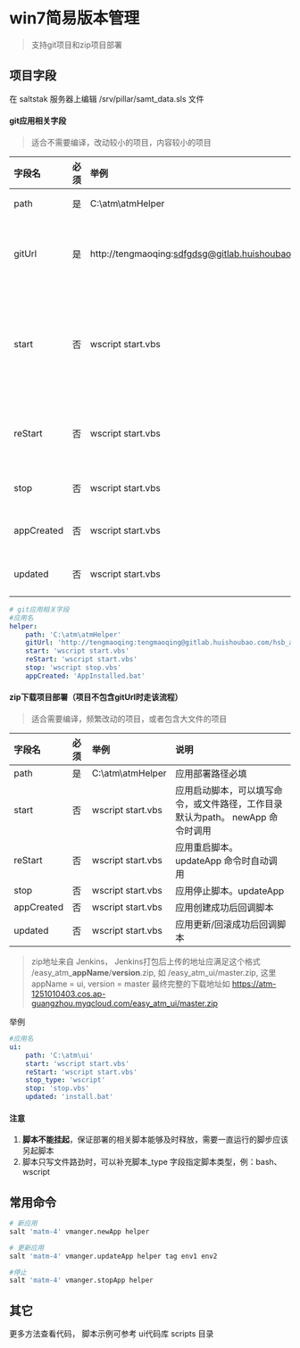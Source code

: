 <!--
 * @Date: 2019-08-23 11:30:00
 * @Author: tengmaoqing
 * @LastEditors: tengmaoqing
 * @LastEditTime: 2019-10-15 14:35:36
 * @Description: keep
 -->

# win7简易版本管理
> 支持git项目和zip项目部署

## 项目字段
在 saltstak 服务器上编辑 /srv/pillar/samt_data.sls 文件

#### git应用相关字段
> 适合不需要编译，改动较小的项目，内容较小的项目

|字段名|必须|举例|说明|
|:---|:--|:--|:--|
|path|是|C:\atm\atmHelper|应用部署路径必填|
|gitUrl|是|http://tengmaoqing:sdfgdsg@gitlab.huishoubao.com/hsb_atm/atmhelper.git|应用git地址，注意权限，建议使用http + 账户密码部署|
|start|否|wscript start.vbs|应用启动脚本，可以填写命令，或文件路径，工作目录默认为path。 newApp 命令时调用|
|reStart|否|wscript start.vbs|应用重启脚本。 updateApp 命令时自动调用|
|stop|否|wscript start.vbs|应用停止脚本。updateApp|
|appCreated|否|wscript start.vbs|应用创建成功后回调脚本|
|updated|否|wscript start.vbs|应用更新/回滚成功后回调脚本|

```yaml
# git应用相关字段
#应用名
helper:
    path: 'C:\atm\atmHelper'
    gitUrl: 'http://tengmaoqing:tengmaoqing@gitlab.huishoubao.com/hsb_atm/atmhelper.git'
    start: 'wscript start.vbs'
    reStart: 'wscript start.vbs'
    stop: 'wscript stop.vbs'
    appCreated: 'AppInstalled.bat'
```

#### zip下载项目部署（项目不包含gitUrl时走该流程）
> 适合需要编译，频繁改动的项目，或者包含大文件的项目

|字段名|必须|举例|说明|
|:--|:--|:--|:--|
|path|是|C:\atm\atmHelper|应用部署路径必填|
|start|否|wscript start.vbs|应用启动脚本，可以填写命令，或文件路径，工作目录默认为path。 newApp 命令时调用|
|reStart|否|wscript start.vbs|应用重启脚本。 updateApp 命令时自动调用|
|stop|否|wscript start.vbs|应用停止脚本。updateApp|
|appCreated|否|wscript start.vbs|应用创建成功后回调脚本|
|updated|否|wscript start.vbs|应用更新/回滚成功后回调脚本|

> zip地址来自 Jenkins， Jenkins打包后上传的地址应满足这个格式 /easy_atm_**appName**/**version**.zip, 如 /easy_atm_ui/master.zip, 这里 appName = ui, version = master
> 最终完整的下载地址如 https://atm-1251010403.cos.ap-guangzhou.myqcloud.com/easy_atm_ui/master.zip

举例
```yaml
#应用名
ui:
    path: 'C:\atm\ui'
    start: 'wscript start.vbs'
    reStart: 'wscript start.vbs'
    stop_type: 'wscript'
    stop: 'stop.vbs'
    updated: 'install.bat'
```

#### 注意
1. **脚本不能挂起**，保证部署的相关脚本能够及时释放，需要一直运行的脚步应该另起脚本
2. 脚本只写文件路劲时，可以补充脚本_type 字段指定脚本类型，例：bash、wscript

## 常用命令
```bash
# 新应用
salt 'matm-4' vmanger.newApp helper

# 更新应用
salt 'matm-4' vmanger.updateApp helper tag env1 env2

#停止
salt 'matm-4' vmanger.stopApp helper

```

## 其它
更多方法查看代码，
脚本示例可参考 ui代码库 scripts 目录
